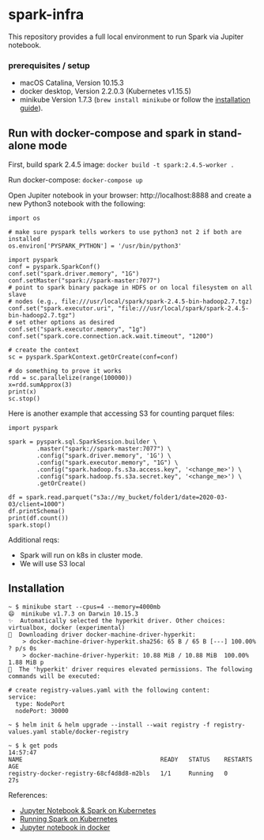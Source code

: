 # spark-infra  
  
This repository provides a full local environment to run Spark via Jupiter notebook.  
### prerequisites / setup
- macOS Catalina, Version 10.15.3
- docker desktop, Version 2.2.0.3 (Kubernetes v1.15.5)
- minikube Version 1.7.3 (`brew install minikube` or follow the [installation guide](https://kubernetes.io/docs/tasks/tools/install-minikube/)).   

 ## Run with docker-compose and spark in stand-alone mode
First, build spark 2.4.5 image:
 `docker build -t spark:2.4.5-worker .`
 
Run docker-compose:
 `docker-compose up`
 
Open Jupiter notebook in your browser: http://localhost:8888 and create a new Python3 notebook with the following:
```
import os

# make sure pyspark tells workers to use python3 not 2 if both are installed
os.environ['PYSPARK_PYTHON'] = '/usr/bin/python3'

import pyspark
conf = pyspark.SparkConf()
conf.set("spark.driver.memory", "1G")
conf.setMaster("spark://spark-master:7077")
# point to spark binary package in HDFS or on local filesystem on all slave
# nodes (e.g., file:///usr/local/spark/spark-2.4.5-bin-hadoop2.7.tgz)
conf.set("spark.executor.uri", "file:///usr/local/spark/spark-2.4.5-bin-hadoop2.7.tgz")
# set other options as desired
conf.set("spark.executor.memory", "1g")
conf.set("spark.core.connection.ack.wait.timeout", "1200")

# create the context
sc = pyspark.SparkContext.getOrCreate(conf=conf)

# do something to prove it works
rdd = sc.parallelize(range(100000))
x=rdd.sumApprox(3)
print(x)
sc.stop()
```
Here is another example that accessing S3 for counting parquet files:
```
import pyspark

spark = pyspark.sql.SparkSession.builder \
        .master("spark://spark-master:7077") \
        .config("spark.driver.memory", '1G') \
        .config("spark.executor.memory", "1G") \
        .config("spark.hadoop.fs.s3a.access.key", '<change_me>') \
        .config("spark.hadoop.fs.s3a.secret.key", '<change_me>') \
        .getOrCreate()

df = spark.read.parquet("s3a://my_bucket/folder1/date=2020-03-03/client=1000")
df.printSchema()
print(df.count())
spark.stop()

```




Additional reqs:  
- Spark will run on k8s in cluster mode.  
- We will use S3 local  




## Installation  
```  
~ $ minikube start --cpus=4 --memory=4000mb 
😄  minikube v1.7.3 on Darwin 10.15.3
✨  Automatically selected the hyperkit driver. Other choices: virtualbox, docker (experimental)
💾  Downloading driver docker-machine-driver-hyperkit:
    > docker-machine-driver-hyperkit.sha256: 65 B / 65 B [---] 100.00% ? p/s 0s
    > docker-machine-driver-hyperkit: 10.88 MiB / 10.88 MiB  100.00% 1.88 MiB p
🔑  The 'hyperkit' driver requires elevated permissions. The following commands will be executed:  

# create registry-values.yaml with the following content:
service:
  type: NodePort
  nodePort: 30000

~ $ helm init & helm upgrade --install --wait registry -f registry-values.yaml stable/docker-registry

~ $ k get pods                                                                                                                                                                                                                                              14:57:47
NAME                                       READY   STATUS    RESTARTS   AGE
registry-docker-registry-68cf4d8d8-m2bls   1/1     Running   0          27s
```

References:  
- [Jupyter Notebook & Spark on Kubernetes](https://towardsdatascience.com/jupyter-notebook-spark-on-kubernetes-880af7e06351)
- [Running Spark on Kubernetes](https://tech.olx.com/running-spark-on-kubernetes-a-fully-functional-example-and-why-it-makes-sense-for-olx-d56b6a61fcbe)  
- [Jupyter notebook in docker](https://github.com/jupyter/docker-stacks/blob/master/pyspark-notebook/Dockerfile)
